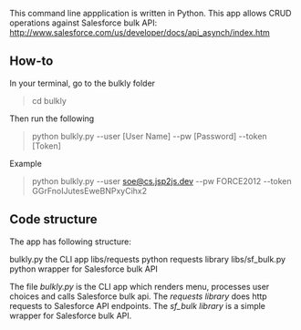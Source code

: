 This command line appplication is written in Python. This app allows CRUD operations against Salesforce bulk API: http://www.salesforce.com/us/developer/docs/api_asynch/index.htm

## How-to

In your terminal, go to the bulkly folder
> cd bulkly

Then run the following
> python bulkly.py --user [User Name] --pw [Password] --token [Token]

Example
> python bulkly.py --user soe@cs.jsp2js.dev --pw FORCE2012 --token GGrFnoIJutesEweBNPxyCihx2

## Code structure

The app has following structure:

bulkly.py             the CLI app
libs/requests         python requests library
libs/sf_bulk.py       python wrapper for Salesforce bulk API

The file _bulkly.py_ is the CLI app which renders menu, processes user choices and calls Salesforce bulk api. The _requests library_ does http requests to Salesforce API endpoints. The _sf_bulk library_ is a simple wrapper for Salesforce bulk API.